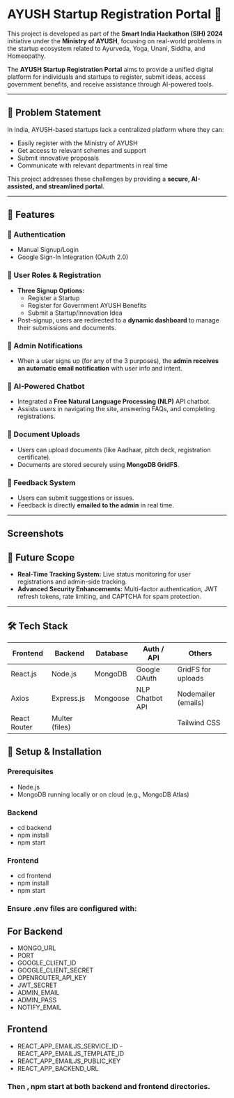 # AYUSH Startup Registration Portal 🚀

This project is developed as part of the **Smart India Hackathon (SIH) 2024** initiative under the **Ministry of AYUSH**, focusing on real-world problems in the startup ecosystem related to Ayurveda, Yoga, Unani, Siddha, and Homeopathy.

The **AYUSH Startup Registration Portal** aims to provide a unified digital platform for individuals and startups to register, submit ideas, access government benefits, and receive assistance through AI-powered tools.

---

## 🧠 Problem Statement

In India, AYUSH-based startups lack a centralized platform where they can:
- Easily register with the Ministry of AYUSH
- Get access to relevant schemes and support
- Submit innovative proposals
- Communicate with relevant departments in real time

This project addresses these challenges by providing a **secure, AI-assisted, and streamlined portal**.

---

## 🌟 Features

### 👥 Authentication
- Manual Signup/Login
- Google Sign-In Integration (OAuth 2.0)

### 📝 User Roles & Registration
- **Three Signup Options:**
  - Register a Startup
  - Register for Government AYUSH Benefits
  - Submit a Startup/Innovation Idea
- Post-signup, users are redirected to a **dynamic dashboard** to manage their submissions and documents.

### 📩 Admin Notifications
- When a user signs up (for any of the 3 purposes), the **admin receives an automatic email notification** with user info and intent.

### 🤖 AI-Powered Chatbot
- Integrated a **Free Natural Language Processing (NLP)** API chatbot.
- Assists users in navigating the site, answering FAQs, and completing registrations.

### 📂 Document Uploads
- Users can upload documents (like Aadhaar, pitch deck, registration certificate).
- Documents are stored securely using **MongoDB GridFS**.

### 💬 Feedback System
- Users can submit suggestions or issues.
- Feedback is directly **emailed to the admin** in real time.

---
## Screenshots 




## 🔐 Future Scope

- **Real-Time Tracking System:** Live status monitoring for user registrations and admin-side tracking.
- **Advanced Security Enhancements:** Multi-factor authentication, JWT refresh tokens, rate limiting, and CAPTCHA for spam protection.

---

## 🛠️ Tech Stack

| Frontend     | Backend        | Database    | Auth / API       | Others              |
|--------------|----------------|-------------|------------------|---------------------|
| React.js     | Node.js        | MongoDB     | Google OAuth     | GridFS for uploads  |
| Axios        | Express.js     | Mongoose    | NLP Chatbot API  | Nodemailer (emails) |
| React Router | Multer (files) |             |                  | Tailwind CSS        |

## 🔧 Setup & Installation

### Prerequisites

- Node.js
- MongoDB running locally or on cloud (e.g., MongoDB Atlas)

### Backend

- cd backend
- npm install
- npm start

### Frontend
- cd frontend
- npm install
- npm start


### Ensure .env files are configured with:
## For Backend
- MONGO_URL
- PORT
- GOOGLE_CLIENT_ID
- GOOGLE_CLIENT_SECRET
- OPENROUTER_API_KEY
- JWT_SECRET
- ADMIN_EMAIL
- ADMIN_PASS
- NOTIFY_EMAIL

## Frontend
- REACT_APP_EMAILJS_SERVICE_ID
-REACT_APP_EMAILJS_TEMPLATE_ID
- REACT_APP_EMAILJS_PUBLIC_KEY
- REACT_APP_BACKEND_URL

### Then , npm start at both backend and frontend directories.



